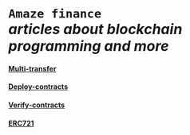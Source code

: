 `Amaze finance`                                 
*articles about blockchain programming and more*
============================================================

#### [Multi-transfer](https://github.com/amaze-finance/Articles/tree/main/Multi-transfer) 

#### [Deploy-contracts](https://github.com/amaze-finance/Articles/tree/main/Deploy-contracts)

#### [Verify-contracts](https://github.com/amaze-finance/Articles/tree/main/Verify-contracts)

#### [ERC721](https://github.com/amaze-finance/Articles/blob/main/ERC721.md)
